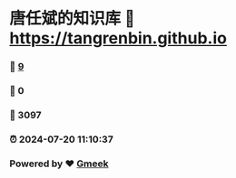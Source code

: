 # 唐任斌的知识库 :link: https://tangrenbin.github.io 
### :page_facing_up: [9](https://tangrenbin.github.io/tag.html) 
### :speech_balloon: 0 
### :hibiscus: 3097 
### :alarm_clock: 2024-07-20 11:10:37 
### Powered by :heart: [Gmeek](https://github.com/Meekdai/Gmeek)
